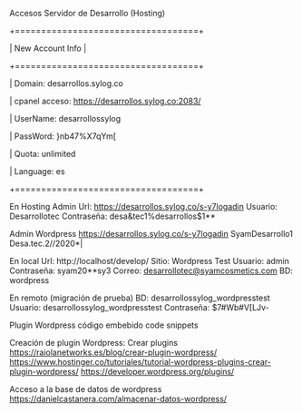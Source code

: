 Accesos Servidor de Desarrollo (Hosting)

+===================================+

| New Account Info                  |

+===================================+

| Domain: desarrollos.sylog.co

| cpanel acceso: https://desarrollos.sylog.co:2083/

| UserName: desarrollossylog

| PassWord: }nb47%X7qYm[

| Quota: unlimited

| Language: es

+===================================+


En Hosting
Admin
Url: https://desarrollos.sylog.co/s-y7logadin
Usuario: Desarrollotec
Contraseña: desa&tec1%desarrollos$1**


Admin Wordpress
https://desarrollos.sylog.co/s-y7logadin
SyamDesarrollo1
Desa.tec.2//2020*|



En local
Url: http://localhost/develop/
Sitio: Wordpress Test
Usuario: admin
Contraseña: syam20**sy3
Correo: desarrollotec@syamcosmetics.com
BD: wordpress


En remoto (migración de prueba)
BD: desarrollossylog_wordpresstest
Usuario: desarrollossylog_wordpresstest
Contraseña: $7#Wb#V[LJv-


Plugin Wordpress código embebido
code snippets

Creación de plugin Wordpress: 
Crear plugins 
https://raiolanetworks.es/blog/crear-plugin-wordpress/
https://www.hostinger.co/tutoriales/tutorial-wordpress-plugins-crear-plugin-wordpress/
https://developer.wordpress.org/plugins/

Acceso a la base de datos de wordpress
https://danielcastanera.com/almacenar-datos-wordpress/

